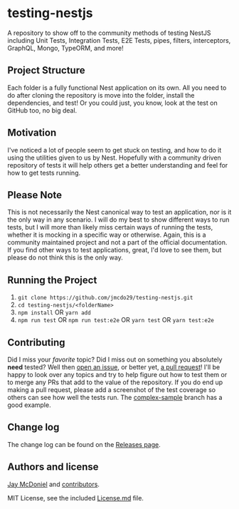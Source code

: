 # testing-nestjs

A repository to show off to the community methods of testing NestJS including Unit Tests, Integration Tests, E2E Tests, pipes, filters, interceptors, GraphQL, Mongo, TypeORM, and more!

## Project Structure

Each folder is a fully functional Nest application on its own. All you need to do after cloning the repository is move into the folder, install the dependencies, and test! Or you could just, you know, look at the test on GitHub too, no big deal.

## Motivation

I've noticed a lot of people seem to get stuck on testing, and how to do it using the utilities given to us by Nest. Hopefully with a community driven repository of tests it will help others get a better understanding and feel for how to get tests running.

## Please Note

This is not necessarily the Nest canonical way to test an application, nor is it the only way in any scenario. I will do my best to show different ways to run tests, but I will more than likely miss certain ways of running the tests, whether it is mocking in a specific way or otherwise. Again, this is a community maintained project and not a part of the official documentation. If you find other ways to test applications, great, I'd love to see them, but please do not think this is the only way.

## Running the Project

1. `git clone https://github.com/jmcdo29/testing-nestjs.git`
2. `cd testing-nestjs/<folderName>`
3. `npm install` OR `yarn add`
4. `npm run test` OR `npm run test:e2e` OR `yarn test` OR `yarn test:e2e`

## Contributing

Did I miss your _favorite_ topic? Did I miss out on something you absolutely **need** tested? Well then [open an issue](https://github.com/jmcdo29/testing-nestjs/issues/new), or better yet, [a pull request](https://github.com/jmcdo29/testing-nestjs/compare)! I'll be happy to look over any topics and try to help figure out how to test them or to merge any PRs that add to the value of the repository. If you do end up making a pull request, please add a screenshot of the test coverage so others can see how well the tests run. The [complex-sample](/complex-sample) branch has a good example.

## Change log

The change log can be found on the [Releases page](https://github.com/jmcdo29/testing-nestjs/releases).

## Authors and license

[Jay McDoniel](http://jaymcdoniel.dev) and [contributors](https://github.com/jmcdo29/testing-nestjs/graphs/contributors).

MIT License, see the included [License.md](LICENSE) file.
